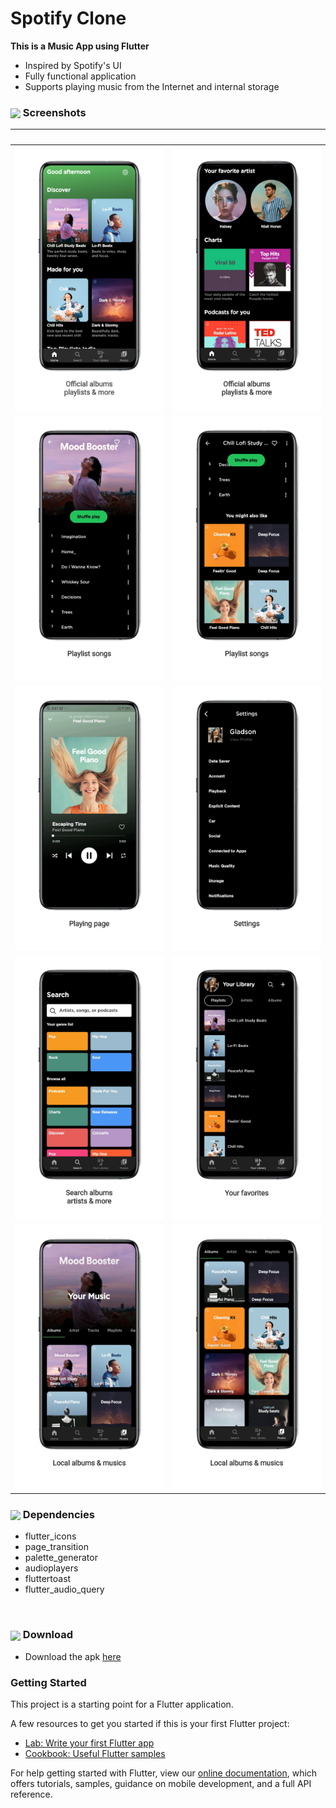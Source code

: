 # Spotify Clone

**This is a Music App using Flutter**

- Inspired by Spotify's UI
- Fully functional application
- Supports playing music from the Internet and internal storage

<summary><h3><img src="https://emojis.slackmojis.com/emojis/images/1616194339/22385/camera_photo.gif?1616194339" align="center"
                width="28" /> Screenshots</h2> </summary>


&nbsp;                    |  &nbsp;
:-------------------------|:-------------------------
![](Screenshots/pic_1.png)  |  ![](Screenshots/pic_2.png)
![](Screenshots/pic_4.png)  |  ![](Screenshots/pic_5.png)
![](Screenshots/pic_6.png)  |  ![](Screenshots/pic_3.png)
![](Screenshots/pic_7.png)  |  ![](Screenshots/pic_8.png)
![](Screenshots/pic_9.png)  |  ![](Screenshots/pic_10.png)

<summary><h3><img src="https://emojis.slackmojis.com/emojis/images/1619915807/34981/ninja-star.gif?1619915807" align="center"
                width="28" />  Dependencies</h2> </summary>

  - flutter_icons
  - page_transition
  - palette_generator
  - audioplayers
  - fluttertoast
  - flutter_audio_query
<br>

<summary><h3><img src="https://emojis.slackmojis.com/emojis/images/1615403124/19001/githubloading.gif?1615403124" align="center"
                width="28" />   Download</h2> </summary>
                
- Download the apk [here](https://github.com/Gladson-Lalu/Clone-Spotify-Flutter/raw/main/APK/app-release.apk)


 ### Getting Started

This project is a starting point for a Flutter application.

A few resources to get you started if this is your first Flutter project:

- [Lab: Write your first Flutter app](https://flutter.dev/docs/get-started/codelab)
- [Cookbook: Useful Flutter samples](https://flutter.dev/docs/cookbook)

For help getting started with Flutter, view our
[online documentation](https://flutter.dev/docs), which offers tutorials,
samples, guidance on mobile development, and a full API reference.
